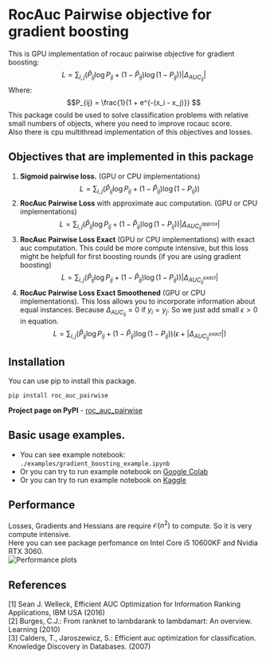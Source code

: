 # RocAuc Pairwise  objective for gradient boosting
 This is GPU implementation of rocauc pairwise objective for gradient boosting:
$$L = \sum_{i, j} \left(\hat P_{ij}\log{P_{ij}} + (1 - \hat P_{ij})\log{(1 - P_{ij})}\right)\lvert \Delta_{AUC_{ij}}\vert$$
Where:
$$P_{ij} = \frac{1}{1 + e^{-(x_i - x_j)}} $$
This package could be used to solve classification problems with relative small numbers of objects, where you need to improve rocauc score. \
Also there is cpu multithread implementation of this objectives and losses.
## Objectives that are implemented in this package
1. **Sigmoid pairwise loss.** (GPU or CPU implementations)
$$L = \sum_{i, j}\left(\hat P_{ij}\log{P_{ij}} + (1 - \hat P_{ij})\log{(1 - P_{ij})}\right)$$
2. **RocAuc Pairwise Loss** with approximate auc computation. (GPU or CPU implementations)
$$L = \sum_{i, j} \left(\hat P_{ij}\log{P_{ij}} + (1 - \hat P_{ij})\log{(1 - P_{ij})}\right)\lvert \Delta_{AUC^{approx}_{ij}}\vert$$
3. **RocAuc Pairwise Loss Exact** (GPU or CPU implementations) with exact auc computation. This could be more compute intensive, but this loss might be helpfull for first boosting rounds (if you are using gradient boosting)
$$L = \sum_{i, j} \left(\hat P_{ij}\log{P_{ij}} + (1 - \hat P_{ij})\log{(1 - P_{ij})}\right)\lvert \Delta_{AUC^{exact}_{ij}}\vert$$
4. **RocAuc Pairwise Loss Exact Smoothened** (GPU or CPU implementations). This loss allows you to incorporate information about equal instances. Because $\Delta_{AUC_{ij}} = 0$ if $y_i = y_j$. So we just add small $\epsilon > 0$ in equation.
$$L = \sum_{i, j} \left(\hat P_{ij}\log{P_{ij}} + (1 - \hat P_{ij})\log{(1 - P_{ij})}\right)(\epsilon + \lvert \Delta_{AUC^{exact}_{ij}}\vert)$$
## Installation
You can use pip to install this package.
```
pip install roc_auc_pairwise
```

**Project page on PyPI** - [roc_auc_pairwise](https://pypi.org/project/roc-auc-pairwise/) 

## Basic usage examples.
- You can see example notebook:
```./examples/gradient_boosting_example.ipynb```
- Or you can try to run  example notebook on [Google Colab](https://colab.research.google.com/drive/1w7BN0XGjB5vgFp2pbiCaejabc91xWmI0?usp=sharing)
- Or you can try to run example notebook on [Kaggle](https://www.kaggle.com/code/michailindmitry/gradient-boosting-roc-auc-pairwise-example-ipynb)

## Performance
Losses, Gradients and Hessians are require $\mathcal{O}(n^2)$ to compute. So it is very compute intensive.\
Here you can see package perfomance on Intel Core i5 10600KF and Nvidia RTX 3060.
\
![Performance plots](./perfomance_report/performance_report.jpg)

## References
[1] Sean J. Welleck, Efficient AUC Optimization for Information Ranking Applications, IBM USA (2016) <br />
[2] Burges, C.J.: From ranknet to lambdarank to lambdamart: An overview. Learning (2010) <br />
[3] Calders, T., Jaroszewicz, S.: Efficient auc optimization for classification. Knowledge
Discovery in Databases. (2007)
